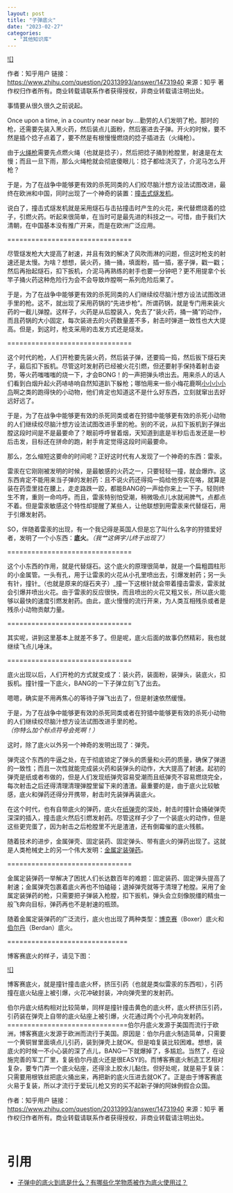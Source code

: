 ```yaml
---
layout: post
title: "子弹底火"
date: "2023-02-27"
categories: 
  - "其他知识库"
---
```


[![]](http://127.0.0.1/?attachment_id=5042)

作者：知乎用户 链接：https://www.zhihu.com/question/20313993/answer/14731940 来源：知乎 著作权归作者所有。商业转载请联系作者获得授权，非商业转载请注明出处。

事情要从很久很久之前说起。

Once upon a time, in a country near near by....勤劳的人们发明了枪。那时的枪，还需要先装入黑火药，然后装点儿面粉，然后塞进去子弹。开火的时候，要不然是插个捻子点着了，要不然是有根慢慢燃烧的捻子插进去（火绳枪）。

由于[火绳枪](https://www.zhihu.com/search?q=%E7%81%AB%E7%BB%B3%E6%9E%AA&search_source=Entity&hybrid_search_source=Entity&hybrid_search_extra=%7B%22sourceType%22%3A%22answer%22%2C%22sourceId%22%3A14731940%7D)需要先点燃火绳（也就是捻子），然后把捻子捅到枪膛里，射速是在太慢；而且一旦下雨，那么火绳枪就会彻底傻眼儿：捻子都给浇灭了，介泥马怎么开枪？

于是，为了在战争中能够更有效的杀死同类的人们绞尽脑汁想方设法试图改进，最终在欧洲和中国，同时出现了一个神奇的装置：[撞击式燧发机](https://www.zhihu.com/search?q=%E6%92%9E%E5%87%BB%E5%BC%8F%E7%87%A7%E5%8F%91%E6%9C%BA&search_source=Entity&hybrid_search_source=Entity&hybrid_search_extra=%7B%22sourceType%22%3A%22answer%22%2C%22sourceId%22%3A14731940%7D)。

说白了，撞击式燧发机就是采用燧石与击拈撞击时产生的火花，来代替燃烧着的捻子，引燃火药。听起来很简单，在当时可是最先进的科技之一。可惜，由于我们大清朝，在中国基本没有推广开来，而是在欧洲广泛应用。

\===============================

尽管燧发枪大大提高了射速，并且有效的解决了风吹雨淋的问题，但这时枪支的射速还是太慢。为啥？想想，装火药，捅一捅，填面粉，插一插，塞子弹，戳一戳；然后再抬起燧石，扣下扳机，介泥马再熟练的射手也要一分钟吧？更不用提拿个长竿子捅火药这种危险行为会不会导致炸膛啊一系列危险后果了。

于是，为了在战争中能够更有效的杀死同类的人们继续绞尽脑汁想方设法试图改进手里的枪。这不，就出现了采用药锅的“先进步枪”。所谓药锅，就是专门用来装火药的一截儿弹膛。这样子，火药是从后膛装入，免去了“装火药，捅一捅”的动作，而且药锅的大小固定，每次装进去的火药数量差不多，射击时弹道一致性也大大提高。但是，到这时，枪支采用的击发方式还是燧发。

\===============================

这个时代的枪，人们开枪要先装火药，然后装子弹，还要捣一捣，然后扳下燧石夹子，最后扣下扳机。尽管这时发射药已经被火花引燃，但还要射手保持着射击姿势，等火药嗤嗤嗤的烧一下，才会BONG！的一声把弹头喷出去。用来杀人的话人们看到白烟升起火药哧哧响自然知道趴下躲枪；哪怕用来一些小梅花鹿啊[小小小小鸟](https://www.zhihu.com/search?q=%E5%B0%8F%E5%B0%8F%E5%B0%8F%E5%B0%8F%E9%B8%9F&search_source=Entity&hybrid_search_source=Entity&hybrid_search_extra=%7B%22sourceType%22%3A%22answer%22%2C%22sourceId%22%3A14731940%7D)啊之类的跑得快的小动物，他们肯定也知道这不是什么好东西，立刻就窜出去好远好远了。

于是，为了在战争中能够更有效的杀死同类或者在狩猎中能够更有效的杀死小动物的人们继续绞尽脑汁想方设法试图改进手里的枪。别的不说，从扣下扳机到子弹出膛这段时间是不是最要命了？眼前呼呼冒着烟，天知道到底是半秒后击发还是一秒后击发，目标还在拼命的跑，射手肯定觉得这段时间最要命。

那么，怎么缩短这要命的时间呢？正好这时代有人发现了一个神奇的东西：雷汞。

雷汞在它刚刚被发明的时候，是最敏感的火药之一，只要轻轻一撞，就会爆炸。这东西肯定不能用来当子弹的发射药：且不说火药还得捣一捣给他夯实在咯，就算是装在药壶里挂在腰上，走走路跌一跤，都能BANG的一声给你来上一下子。轻则终生不育，重则一命呜呼。而且，雷汞特别怕受潮，稍微吸点儿水就闹脾气，点都点不着。但是雷汞敏感这个特性却提醒了某些人，让他联想到用雷汞来代替燧石，用于引爆发射药。

SO，伴随着雷汞的出现，有一个我记得是英国人但是忘了叫什么名字的狩猎爱好者，发明了一个小东西：**底火**。_（我艹这俩字儿终于出现了）_

\===============================

这个小东西的作用，就是代替燧石。这个底火的原理很简单，就是一个扁粗圆柱形的小金属管。一头有孔，用于让雷汞的火花从小孔里喷出去，引爆发射药；另一头有针，撞针_（也就是原来的燧石夹子）_撞一下这根针就会带着撞击雷汞，雷汞就会引爆并喷出火花。由于雷汞的反应很快，而且喷出的火花又粗又长，所以底火能够以最快的速度引燃发射药。由此，底火慢慢的流行开来，为人类互相残杀或者是残杀小动物贡献力量。

\===============================

其实呢，讲到这里基本上就差不多了。但是呢，底火后面的故事仍然精彩，我也就继续飞点儿唾沫。

\===============================

底火出现以后，人们开枪的方式就变成了：装火药，装面粉，装弹头，装底火，扣扳机。撞针撞一下底火，BANG的一下子弹立刻飞了出去。

嗯嗯，确实是不用再焦心的等待子弹飞出去了，但是射速依然缓慢。

于是，为了在战争中能够更有效的杀死同类或者在狩猎中能够更有效的杀死小动物的人们继续绞尽脑汁想方设法试图改进手里的枪。_（你特么加个标点符号会死啊！）_

这时，除了底火以外另一个神奇的发明出现了：弹壳。

弹壳这个东西的牛逼之处，在于彻底锁定了弹头的质量和火药的质量，确保了弹道的一致性；而且一次性就能完成装火药和装弹头的动作，大大提高了射速。起初的弹壳是纸或者布做的，但是人们发现纸弹壳容易受潮而且纸弹壳不容易燃烧完全，每次射击之后还得清理清理弹膛里留下来的渣渣。最重要的是，由于底火比较敏感，底火和弹药还得分开携带，射击时先装弹再装底火。

在这个时代，也有自带底火的弹药，底火在[纸弹壳](https://www.zhihu.com/search?q=%E7%BA%B8%E5%BC%B9%E5%A3%B3&search_source=Entity&hybrid_search_source=Entity&hybrid_search_extra=%7B%22sourceType%22%3A%22answer%22%2C%22sourceId%22%3A14731940%7D)的深处，射击时撞针会捅破弹壳深深的插入，撞击底火然后引燃发射药。尽管这样子少了一个装底火的动作，但是这些更完蛋了，因为射击之后枪膛里不光是渣渣，还有倒霉催的底火残骸。

随着技术的进步，金属弹壳、固定装药、固定弹头、带有底火的弹药出现了。这就是人类枪械史上的另一个伟大发明：[金属定装弹药](https://www.zhihu.com/search?q=%E9%87%91%E5%B1%9E%E5%AE%9A%E8%A3%85%E5%BC%B9%E8%8D%AF&search_source=Entity&hybrid_search_source=Entity&hybrid_search_extra=%7B%22sourceType%22%3A%22answer%22%2C%22sourceId%22%3A14731940%7D)。

\===============================

金属定装弹药一举解决了困扰人们长达数百年的难题：固定装药、固定弹头提高了射速；金属弹壳包裹着底火再也不怕磕碰；退掉弹壳就等于清理了枪膛。采用了金属定装弹药的枪，只需要把子弹装入枪膛，扣下扳机，弹头会立刻像脱缰的精虫一般飞奔向目标，弹药再也不是射速的瓶颈。

随着金属定装弹药的广泛流行，底火也出现了两种类型：[博克赛](https://www.zhihu.com/search?q=%E5%8D%9A%E5%85%8B%E8%B5%9B&search_source=Entity&hybrid_search_source=Entity&hybrid_search_extra=%7B%22sourceType%22%3A%22answer%22%2C%22sourceId%22%3A14731940%7D)（Boxer）底火和[伯尔丹](https://www.zhihu.com/search?q=%E4%BC%AF%E5%B0%94%E4%B8%B9&search_source=Entity&hybrid_search_source=Entity&hybrid_search_extra=%7B%22sourceType%22%3A%22answer%22%2C%22sourceId%22%3A14731940%7D)（Berdan）底火。

\==============================

博客赛底火的样子，请见下图：

[![]](http://127.0.0.1/?attachment_id=5043)

博客赛底火，就是撞针撞击底火杯，挤压引药（也就是类似雷汞的东西啦），引药撞在底火砧座上被引爆，火花冲破封装，冲向弹壳里的发射药。

伯尔丹底火结构相对比较简单，同样是撞针撞击黄色的底火杯，底火杯挤压引药，引药装在弹壳上自带的底火砧座上被引爆，火花通过两个小孔冲向发射药。==============================伯尔丹底火发源于美国而流行于欧洲，博客赛底火发源于欧洲而流行于美国。原因是：伯尔丹底火制造简单，只需要一个黄铜冒里面填点儿引药，装到弹壳上就OK。但是咱复装比较困难。想想，装底火的时候一不小心装的深了点儿，BANG一下就爆掉了，多尴尬。当然了，在设施完善的军工厂里，复装伯尔丹底火还是很EASY的。而博客赛底火制造工艺相对复杂，要专门弄一个底火砧座，还得涂上胶水儿黏住。但好处呢，就是易于复装：只需要用根铁丝把底火捅出来，再把新的底火压进去就OK了。正是由于博客赛底火易于复装，所以才流行于爱玩儿枪又穷的买不起新子弹的阿妹例假合众国。

作者：知乎用户 链接：https://www.zhihu.com/question/20313993/answer/14731940 来源：知乎 著作权归作者所有。商业转载请联系作者获得授权，非商业转载请注明出处。

 

# 引用

- [子弹中的底火到底是什么？有哪些化学物质被作为底火使用过？](https://www.zhihu.com/question/20313993)
